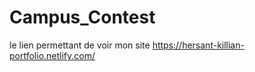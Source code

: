 # Campus_Contest

le lien permettant de voir mon site https://hersant-killian-portfolio.netlify.com/
